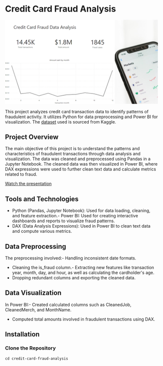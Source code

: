 # Credit Card Fraud Analysis
![CC Fraud Logo](https://github.com/TetianaBovanenko/CreditCardFraudAnalysis/blob/main/frauddata_logo.png?raw=true)

This project analyzes credit card transaction data to identify patterns of fraudulent activity. It utilizes Python for data preprocessing and Power BI for visualization. The [dataset](https://www.kaggle.com/datasets/neharoychoudhury/credit-card-fraud-data) used is sourced from Kaggle.
## Project Overview
The main objective of this project is to understand the patterns and characteristics of fraudulent transactions through data analysis and visualization. The data was cleaned and preprocessed using Pandas in a Jupyter Notebook. The cleaned data was then visualized in Power BI, where DAX expressions were used to further clean text data and calculate metrics related to fraud.

[Watch the presentation](https://drive.google.com/file/d/1ZSTKFIVkgS12oeajwO-Z9bR3Uywwc8bm/view?usp=drive_link)

## Tools and Technologies
- Python (Pandas, Jupyter Notebook): Used for data loading, cleaning, and feature extraction.- Power BI: Used for creating interactive dashboards and reports to visualize fraud patterns.
- DAX (Data Analysis Expressions): Used in Power BI to clean text data and compute various metrics.
## Data Preprocessing
The preprocessing involved:- Handling inconsistent date formats.
- Cleaning the is_fraud column.- Extracting new features like transaction year, month, day, and hour, as well as calculating the cardholder's age.
- Dropping redundant columns and exporting the cleaned data.
## Data Visualization
In Power BI:- Created calculated columns such as CleanedJob, CleanedMerch, and MonthName.
- Computed total amounts involved in fraudulent transactions using DAX.
## Installation
### Clone the Repository
```shgit clone https://github.com/yourusername/credit-card-fraud-analysis.git
cd credit-card-fraud-analysis
